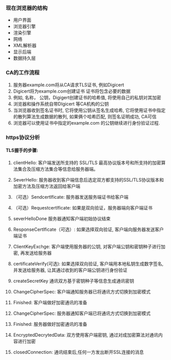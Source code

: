 ### 现在浏览器的结构

- 用户界面
- 浏览器引擎
- 渲染引擎
- 网络
- XML解析器
- 显示后端
- 数据持久层



### CA的工作流程
1. 服务器example.com将从CA请求TLS证书, 例如Digicert
2. Digicert将为example.com创建证书 证书将包含必要的数据
3. 例如, 名称， 公钥，Digigert创建证书的哈希值, 将使用自己的私钥对其加密
4. 浏览器和操作系统自带DIgicert 等CA机构的公钥
5. 当浏览器收到签名证书时, 它将使用公钥从签名生成哈希, 它将使用证书中指定的散列算法生成数据的散列, 如果俩个哈希匹配, 则签名证明成功, CA可信
6. 浏览器可以使用证书中指定的example.com 的公钥继续进行身份验证过程.

### https协议分析

#### TLS握手的步骤:
1. clientHello: 客户端发送所支持的 SSL/TLS 最高协议版本号和所支持的加密算法集合及压缩方法集合等信息给服务器端。
 
2. SeverHello: 服务器收到客户端信息后选定双方都支持的SSL/TLS协议版本和加密方法及压缩方法返回给客户端

3. （可选）SendcertIficate: 服务器发送服务端证书给客户端

4. （可选）RequestcertIficate: 如果是双向验证，服务器端向客户端证书

5. severHelloDone 服务器通知客户端初始协议结束

6. ResponseCertIficate（可选）: 如果选择双向验证, 客户端向服务器发送客户端证书

7. ClientKeyExchge: 客户端使用服务器的公钥, 对客户端公钥和密钥种子进行加密, 再发送给服务器

8. certificateVerify(可选): 如果选择双向验证, 客户端用本地私钥生成数字签名, 并发送给服务器, 让其通过收到的客户端公钥进行身份验证

9. createSecretKey 通讯双方基于密钥种子等信息生成通讯密钥

10. ChangeCipherSpec: 客户端通知服务器已将通讯方式切换到加密模式

11. Finished: 客户端做好加密通讯的准备

12. ChangeCipherSpec: 服务器通知客户端已将通讯方式切换到加密模式

13. Finished: 服务器做好加密通讯的准备

14. EncryptedDecrytedData: 双方使用客户端密钥, 通过对成加密算法对通讯内容进行加密

15. closedConnection: 通讯结束后,任何一方发出断开SSL连接的消息
